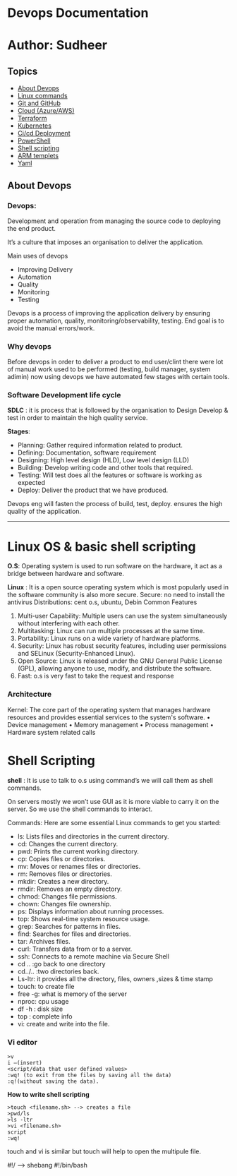 
# Devops Documentation
# Author: Sudheer

## Topics

- [About Devops](#AboutDevops)
- [Linux commands](#Linuxcommands)
- [Git and GitHub](#GitGitHub)
- [Cloud (Azure/AWS)](#Cloud (Azure/AWS))
- [Terraform](#Terraform)
- [Kubernetes](#kubernetes)
- [Ci/cd Deployment](#Ci/cdDeployment)
- [PowerShell](#PowerShell)
- [Shell scripting](#Shellscripting)
- [ARM templets](#ARMtemplets)
- [Yaml](#Yaml)

##  About Devops


### Devops:
 Development and operation from managing the source code to deploying the end product.

It’s a culture that imposes an organisation to deliver the application.

Main uses of devops
-	Improving Delivery
- Automation
-	Quality
-	Monitoring
-	Testing

Devops is a process of improving the application delivery by ensuring proper automation, quality, monitoring/observability, testing.
End goal is to avoid the manual errors/work.

### Why devops
Before devops in order to deliver a product to end user/clint there were lot of manual work used to be performed (testing, build manager, system adimin) now using devops we have automated few stages with certain tools.

 ### Software Development life cycle
**SDLC** : it is process that is followed by the organisation to Design Develop & test in order to maintain the high quality service.

**Stages**:
- Planning: Gather required information related to product. 
-	Defining: Documentation, software requirement
-	Designing: High level design (HLD), Low level design (LLD)
-	Building: Develop writing code and other tools that required.
-	Testing: Will test does all the features or software is working as expected
-	Deploy: Deliver the product that we have produced.

Devops eng will fasten the process of build, test, deploy. ensures the high quality of the application. 


---



# Linux OS & basic shell scripting

**O.S**: Operating system is used to run software on the hardware, it act as a bridge between hardware and software.

                                          

**Linux** : It is a open source operating system which is most popularly used in the software community is also more secure.
Secure: no need to install the antivirus
Distributions: cent o.s, ubuntu, Debin
Common Features
1.	Multi-user Capability: Multiple users can use the system simultaneously without interfering with each other.
2.	Multitasking: Linux can run multiple processes at the same time.
3.	Portability: Linux runs on a wide variety of hardware platforms.
4.	Security: Linux has robust security features, including user permissions and SELinux (Security-Enhanced Linux).
5.	Open Source: Linux is released under the GNU General Public License (GPL), allowing anyone to use, modify, and distribute the software.
6.	Fast: o.s is very fast to take the request and response


### Architecture 

            
Kernel: The core part of the operating system that manages hardware resources and provides essential services to the system's software.
•	Device management
•	Memory management
•	Process management
•	Hardware system related calls


# Shell Scripting

**shell** : It is use to talk to o.s using command’s we will call them as shell commands.

On servers mostly we won’t use GUI as it is more viable to carry it on the server. So we use the shell commands to interact.

Commands: 
Here are some essential Linux commands to get you started:
- ls: Lists files and directories in the current directory.
-	cd: Changes the current directory.
-	pwd: Prints the current working directory.
-	cp: Copies files or directories.
-	mv: Moves or renames files or directories.
-	rm: Removes files or directories.
-	mkdir: Creates a new directory.
-	rmdir: Removes an empty directory.
-	chmod: Changes file permissions.
-	chown: Changes file ownership.
-	ps: Displays information about running processes.
-	top: Shows real-time system resource usage.
-	grep: Searches for patterns in files.
-	find: Searches for files and directories.
-	tar: Archives files.
-	curl: Transfers data from or to a server.
-	ssh: Connects to a remote machine via Secure Shell
-	cd .. :go back to one directory
-	cd../.. :two directories back.
-	Ls-ltr: it provides all the directory, files, owners ,sizes & time stamp
-	touch: to create file
-	free -g: what is memory of the server
-	nproc: cpu usage
-	df -h : disk size
-	top : complete info
-	vi: create and write into the file.
### Vi editor
~~~
>v
i –(insert)
<script/data that user defined values>
:wq! (to exit from the files by saving all the data)
:q!(without saving the data).

~~~~


**How to write shell scripting** 

~~~
>touch <filename.sh> --> creates a file
>pwd/ls
>ls -ltr
>vi <filename.sh>
script
:wq!
~~~

touch and vi is similar but touch will help to open the multipule file.

#!/ --> shebang
#!/bin/bash 